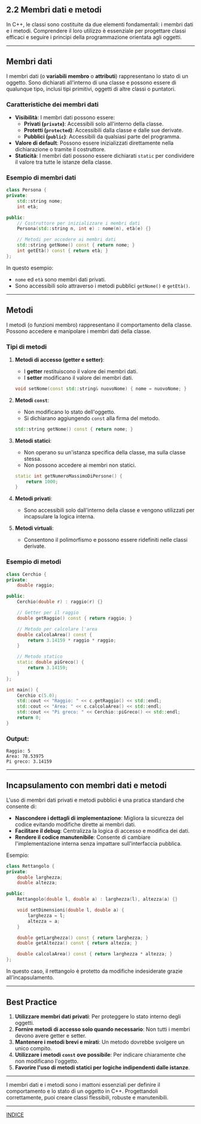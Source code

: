 ## 2.2 **Membri dati e metodi**

In C++, le classi sono costituite da due elementi fondamentali: i membri dati e i metodi. Comprendere il loro utilizzo è essenziale per progettare classi efficaci e seguire i principi della programmazione orientata agli oggetti.

---

## **Membri dati**

I membri dati (o **variabili membro** o **attributi**) rappresentano lo stato di un oggetto. Sono dichiarati all'interno di una classe e possono essere di qualunque tipo, inclusi tipi primitivi, oggetti di altre classi o puntatori.

### **Caratteristiche dei membri dati**

- **Visibilità**: I membri dati possono essere:
  - **Privati (`private`)**: Accessibili solo all'interno della classe.
  - **Protetti (`protected`)**: Accessibili dalla classe e dalle sue derivate.
  - **Pubblici (`public`)**: Accessibili da qualsiasi parte del programma.
- **Valore di default**: Possono essere inizializzati direttamente nella dichiarazione o tramite il costruttore.
- **Staticità**: I membri dati possono essere dichiarati `static` per condividere il valore tra tutte le istanze della classe.

### **Esempio di membri dati**

```cpp
class Persona {
private:
    std::string nome;
    int età;

public:
    // Costruttore per inizializzare i membri dati
    Persona(std::string n, int e) : nome(n), età(e) {}

    // Metodi per accedere ai membri dati
    std::string getNome() const { return nome; }
    int getEtà() const { return età; }
};
```

In questo esempio:
- `nome` ed `età` sono membri dati privati.
- Sono accessibili solo attraverso i metodi pubblici `getNome()` e `getEtà()`.

---

## **Metodi**

I metodi (o funzioni membro) rappresentano il comportamento della classe. Possono accedere e manipolare i membri dati della classe.

### **Tipi di metodi**

1. **Metodi di accesso (getter e setter)**:
   - I **getter** restituiscono il valore dei membri dati.
   - I **setter** modificano il valore dei membri dati.

   ```cpp
   void setNome(const std::string& nuovoNome) { nome = nuovoNome; }
   ```

2. **Metodi `const`**:
   - Non modificano lo stato dell'oggetto.
   - Si dichiarano aggiungendo `const` alla firma del metodo.

   ```cpp
   std::string getNome() const { return nome; }
   ```

3. **Metodi statici**:
   - Non operano su un'istanza specifica della classe, ma sulla classe stessa.
   - Non possono accedere ai membri non statici.

   ```cpp
   static int getNumeroMassimoDiPersone() {
       return 1000;
   }
   ```

4. **Metodi privati**:
   - Sono accessibili solo dall'interno della classe e vengono utilizzati per incapsulare la logica interna.

5. **Metodi virtuali**:
   - Consentono il polimorfismo e possono essere ridefiniti nelle classi derivate.

### **Esempio di metodi**

```cpp
class Cerchio {
private:
    double raggio;

public:
    Cerchio(double r) : raggio(r) {}

    // Getter per il raggio
    double getRaggio() const { return raggio; }

    // Metodo per calcolare l'area
    double calcolaArea() const {
        return 3.14159 * raggio * raggio;
    }

    // Metodo statico
    static double piGreco() {
        return 3.14159;
    }
};

int main() {
    Cerchio c(5.0);
    std::cout << "Raggio: " << c.getRaggio() << std::endl;
    std::cout << "Area: " << c.calcolaArea() << std::endl;
    std::cout << "Pi greco: " << Cerchio::piGreco() << std::endl;
    return 0;
}
```

### Output:
```
Raggio: 5
Area: 78.53975
Pi greco: 3.14159
```

---

## **Incapsulamento con membri dati e metodi**

L'uso di membri dati privati e metodi pubblici è una pratica standard che consente di:

- **Nascondere i dettagli di implementazione**: Migliora la sicurezza del codice evitando modifiche dirette ai membri dati.
- **Facilitare il debug**: Centralizza la logica di accesso e modifica dei dati.
- **Rendere il codice manutenibile**: Consente di cambiare l'implementazione interna senza impattare sull'interfaccia pubblica.

Esempio:

```cpp
class Rettangolo {
private:
    double larghezza;
    double altezza;

public:
    Rettangolo(double l, double a) : larghezza(l), altezza(a) {}

    void setDimensioni(double l, double a) {
        larghezza = l;
        altezza = a;
    }

    double getLarghezza() const { return larghezza; }
    double getAltezza() const { return altezza; }

    double calcolaArea() const { return larghezza * altezza; }
};
```

In questo caso, il rettangolo è protetto da modifiche indesiderate grazie all'incapsulamento.

---

## **Best Practice**

1. **Utilizzare membri dati privati**: Per proteggere lo stato interno degli oggetti.
2. **Fornire metodi di accesso solo quando necessario**: Non tutti i membri devono avere getter e setter.
3. **Mantenere i metodi brevi e mirati**: Un metodo dovrebbe svolgere un unico compito.
4. **Utilizzare i metodi `const` ove possibile**: Per indicare chiaramente che non modificano l'oggetto.
5. **Favorire l'uso di metodi statici per logiche indipendenti dalle istanze**.

---

I membri dati e i metodi sono i mattoni essenziali per definire il comportamento e lo stato di un oggetto in C++. Progettandoli correttamente, puoi creare classi flessibili, robuste e manutenibili.

---
[INDICE](<README.md>)